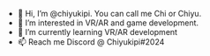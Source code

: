 - 👋 Hi, I’m @chiyukipi. You can call me Chi or Chiyu.
- 👀 I’m interested in VR/AR and game development.
- 🌱 I’m currently learning VR/AR development
- 📫 Reach me Discord @ Chiyukipi#2024

<!---
chiyukipi/chiyukipi is a ✨ special ✨ repository because its `README.md` (this file) appears on your GitHub profile.
You can click the Preview link to take a look at your changes.
--->
